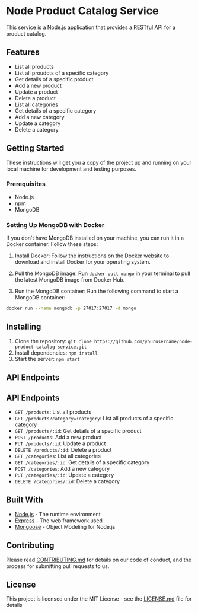 # Node Product Catalog Service

This service is a Node.js application that provides a RESTful API for a product catalog.

## Features

- List all products
- List all proudcts of a specific category
- Get details of a specific product
- Add a new product
- Update a product
- Delete a product
- List all categories
- Get details of a specific category
- Add a new category
- Update a category
- Delete a category

## Getting Started

These instructions will get you a copy of the project up and running on your local machine for development and testing purposes.

### Prerequisites

- Node.js
- npm
- MongoDB

### Setting Up MongoDB with Docker

If you don't have MongoDB installed on your machine, you can run it in a Docker container. Follow these steps:

1. Install Docker: Follow the instructions on the [Docker website](https://docs.docker.com/get-docker/) to download and install Docker for your operating system.

2. Pull the MongoDB image: Run `docker pull mongo` in your terminal to pull the latest MongoDB image from Docker Hub.

3. Run the MongoDB container: Run the following command to start a MongoDB container:

```bash
docker run --name mongodb -p 27017:27017 -d mongo
```

## Installing

1. Clone the repository: `git clone https://github.com/yourusername/node-product-catalog-service.git`
2. Install dependencies: `npm install`
3. Start the server: `npm start`

## API Endpoints

## API Endpoints

- `GET /products`: List all products
- `GET /products?category=:category`: List all products of a specific category
- `GET /products/:id`: Get details of a specific product
- `POST /products`: Add a new product
- `PUT /products/:id`: Update a product
- `DELETE /products/:id`: Delete a product
- `GET /categories`: List all categories
- `GET /categories/:id`: Get details of a specific category
- `POST /categories`: Add a new category
- `PUT /categories/:id`: Update a category
- `DELETE /categories/:id`: Delete a category

## Built With

- [Node.js](https://nodejs.org/) - The runtime environment
- [Express](https://expressjs.com/) - The web framework used
- [Mongoose](https://mongoosejs.com/) - Object Modeling for Node.js

## Contributing

Please read [CONTRIBUTING.md](CONTRIBUTING.md) for details on our code of conduct, and the process for submitting pull requests to us.

## License

This project is licensed under the MIT License - see the [LICENSE.md](LICENSE.md) file for details

